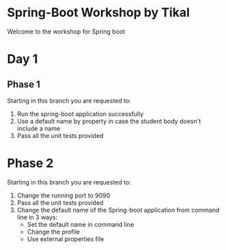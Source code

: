 # Spring-Boot Workshop by Tikal
Welcome to the workshop for Spring boot

# Day 1
## Phase 1
Starting in this branch you are requested to:
1. Run the spring-boot application successfully
2. Use a default name by property in case the student body doesn't include a name
3. Pass all the unit tests provided

# Phase 2
Starting in this branch you are requested to:
1. Change the running port to 9090
2. Pass all the unit tests provided
3. Change the default name of the Spring-boot application from command line in 3 ways:
   * Set the default name in command line
   * Change the profile
   * Use external properties file